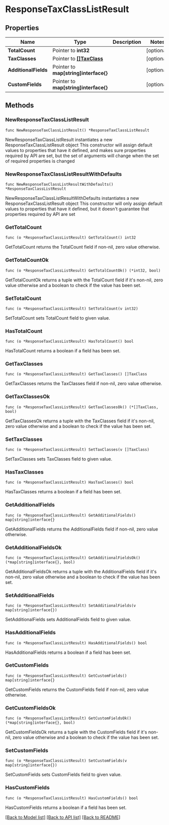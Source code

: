 # ResponseTaxClassListResult

## Properties

Name | Type | Description | Notes
------------ | ------------- | ------------- | -------------
**TotalCount** | Pointer to **int32** |  | [optional] 
**TaxClasses** | Pointer to [**[]TaxClass**](TaxClass.md) |  | [optional] 
**AdditionalFields** | Pointer to **map[string]interface{}** |  | [optional] 
**CustomFields** | Pointer to **map[string]interface{}** |  | [optional] 

## Methods

### NewResponseTaxClassListResult

`func NewResponseTaxClassListResult() *ResponseTaxClassListResult`

NewResponseTaxClassListResult instantiates a new ResponseTaxClassListResult object
This constructor will assign default values to properties that have it defined,
and makes sure properties required by API are set, but the set of arguments
will change when the set of required properties is changed

### NewResponseTaxClassListResultWithDefaults

`func NewResponseTaxClassListResultWithDefaults() *ResponseTaxClassListResult`

NewResponseTaxClassListResultWithDefaults instantiates a new ResponseTaxClassListResult object
This constructor will only assign default values to properties that have it defined,
but it doesn't guarantee that properties required by API are set

### GetTotalCount

`func (o *ResponseTaxClassListResult) GetTotalCount() int32`

GetTotalCount returns the TotalCount field if non-nil, zero value otherwise.

### GetTotalCountOk

`func (o *ResponseTaxClassListResult) GetTotalCountOk() (*int32, bool)`

GetTotalCountOk returns a tuple with the TotalCount field if it's non-nil, zero value otherwise
and a boolean to check if the value has been set.

### SetTotalCount

`func (o *ResponseTaxClassListResult) SetTotalCount(v int32)`

SetTotalCount sets TotalCount field to given value.

### HasTotalCount

`func (o *ResponseTaxClassListResult) HasTotalCount() bool`

HasTotalCount returns a boolean if a field has been set.

### GetTaxClasses

`func (o *ResponseTaxClassListResult) GetTaxClasses() []TaxClass`

GetTaxClasses returns the TaxClasses field if non-nil, zero value otherwise.

### GetTaxClassesOk

`func (o *ResponseTaxClassListResult) GetTaxClassesOk() (*[]TaxClass, bool)`

GetTaxClassesOk returns a tuple with the TaxClasses field if it's non-nil, zero value otherwise
and a boolean to check if the value has been set.

### SetTaxClasses

`func (o *ResponseTaxClassListResult) SetTaxClasses(v []TaxClass)`

SetTaxClasses sets TaxClasses field to given value.

### HasTaxClasses

`func (o *ResponseTaxClassListResult) HasTaxClasses() bool`

HasTaxClasses returns a boolean if a field has been set.

### GetAdditionalFields

`func (o *ResponseTaxClassListResult) GetAdditionalFields() map[string]interface{}`

GetAdditionalFields returns the AdditionalFields field if non-nil, zero value otherwise.

### GetAdditionalFieldsOk

`func (o *ResponseTaxClassListResult) GetAdditionalFieldsOk() (*map[string]interface{}, bool)`

GetAdditionalFieldsOk returns a tuple with the AdditionalFields field if it's non-nil, zero value otherwise
and a boolean to check if the value has been set.

### SetAdditionalFields

`func (o *ResponseTaxClassListResult) SetAdditionalFields(v map[string]interface{})`

SetAdditionalFields sets AdditionalFields field to given value.

### HasAdditionalFields

`func (o *ResponseTaxClassListResult) HasAdditionalFields() bool`

HasAdditionalFields returns a boolean if a field has been set.

### GetCustomFields

`func (o *ResponseTaxClassListResult) GetCustomFields() map[string]interface{}`

GetCustomFields returns the CustomFields field if non-nil, zero value otherwise.

### GetCustomFieldsOk

`func (o *ResponseTaxClassListResult) GetCustomFieldsOk() (*map[string]interface{}, bool)`

GetCustomFieldsOk returns a tuple with the CustomFields field if it's non-nil, zero value otherwise
and a boolean to check if the value has been set.

### SetCustomFields

`func (o *ResponseTaxClassListResult) SetCustomFields(v map[string]interface{})`

SetCustomFields sets CustomFields field to given value.

### HasCustomFields

`func (o *ResponseTaxClassListResult) HasCustomFields() bool`

HasCustomFields returns a boolean if a field has been set.


[[Back to Model list]](../README.md#documentation-for-models) [[Back to API list]](../README.md#documentation-for-api-endpoints) [[Back to README]](../README.md)


